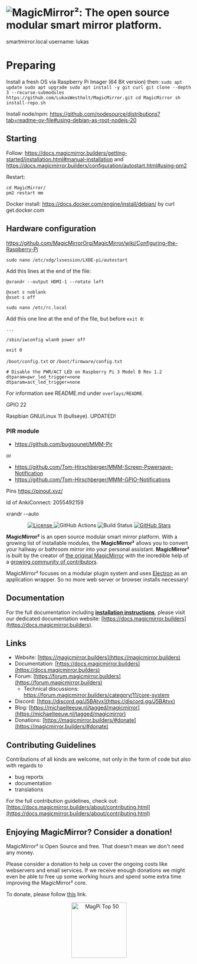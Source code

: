 # ![MagicMirror²: The open source modular smart mirror platform.](.github/header.png)

smartmirror.local
username: lukas

# Preparing

Install a fresh OS via Raspberry Pi Imager (64 Bit version) then:
``
sudo apt update
sudo apt upgrade
sudo apt install -y git curl
git clone --depth 3 --recurse-submodules https://github.com/LukasWestholt/MagicMirror.git
cd MagicMirror
sh install-repo.sh
``

Install node/npm: https://github.com/nodesource/distributions?tab=readme-ov-file#using-debian-as-root-nodejs-20

## Starting

Follow: https://docs.magicmirror.builders/getting-started/installation.html#manual-installation and https://docs.magicmirror.builders/configuration/autostart.html#using-pm2

Restart:
```
cd MagicMirror/
pm2 restart mm
```

Docker install: https://docs.docker.com/engine/install/debian/ by curl get.docker.com

## Hardware configuration
https://github.com/MagicMirrorOrg/MagicMirror/wiki/Configuring-the-Raspberry-Pi
```
sudo nano /etc/xdg/lxsession/LXDE-pi/autostart
```
Add this lines at the end of the file:
```
@xrandr --output HDMI-1 --rotate left

@xset s noblank
@xset s off
```

```
sudo nano /etc/rc.local
```
Add this one line at the end of the file, but before `exit 0`:
```
...

/sbin/iwconfig wlan0 power off

exit 0
```



`/boot/config.txt` or `/boot/firmware/config.txt`
```
# Disable the PWR/ACT LED on Raspberry Pi 3 Model B Rev 1.2
dtparam=pwr_led_trigger=none
dtparam=act_led_trigger=none
```
For information see README.md under `overlays/README`.

GPIO 22

Raspbian GNU/Linux 11 (bullseye). UPDATED!


### PIR module
- https://github.com/bugsounet/MMM-Pir

or

- https://github.com/Tom-Hirschberger/MMM-Screen-Powersave-Notification
- https://github.com/Tom-Hirschberger/MMM-GPIO-Notifications


Pins https://pinout.xyz/

Id of AnkiConnect: 2055492159


xrandr --auto



<p style="text-align: center">
  <a href="https://choosealicense.com/licenses/mit">
  <img src="https://img.shields.io/badge/license-MIT-blue.svg" alt="License">
 </a>
 <img src="https://img.shields.io/github/actions/workflow/status/magicmirrororg/magicmirror/automated-tests.yaml" alt="GitHub Actions">
 <img src="https://img.shields.io/github/check-runs/magicmirrororg/magicmirror/master" alt="Build Status">
 <a href="https://github.com/MagicMirrorOrg/MagicMirror">
  <img src="https://img.shields.io/github/stars/magicmirrororg/magicmirror?style=social" alt="GitHub Stars">
 </a>
</p>

**MagicMirror²** is an open source modular smart mirror platform. With a growing list of installable modules, the **MagicMirror²** allows you to convert your hallway or bathroom mirror into your personal assistant. **MagicMirror²** is built by the creator of [the original MagicMirror](https://michaelteeuw.nl/tagged/magicmirror) with the incredible help of a [growing community of contributors](https://github.com/MagicMirrorOrg/MagicMirror/graphs/contributors).

MagicMirror² focuses on a modular plugin system and uses [Electron](https://www.electronjs.org/) as an application wrapper. So no more web server or browser installs necessary!

## Documentation

For the full documentation including **[installation instructions](https://docs.magicmirror.builders/getting-started/installation.html)**, please visit our dedicated documentation website: [https://docs.magicmirror.builders](https://docs.magicmirror.builders).

## Links

- Website: [https://magicmirror.builders](https://magicmirror.builders)
- Documentation: [https://docs.magicmirror.builders](https://docs.magicmirror.builders)
- Forum: [https://forum.magicmirror.builders](https://forum.magicmirror.builders)
  - Technical discussions: <https://forum.magicmirror.builders/category/11/core-system>
- Discord: [https://discord.gg/J5BAtvx](https://discord.gg/J5BAtvx)
- Blog: [https://michaelteeuw.nl/tagged/magicmirror](https://michaelteeuw.nl/tagged/magicmirror)
- Donations: [https://magicmirror.builders/#donate](https://magicmirror.builders/#donate)

## Contributing Guidelines

Contributions of all kinds are welcome, not only in the form of code but also with regards to

- bug reports
- documentation
- translations

For the full contribution guidelines, check out: [https://docs.magicmirror.builders/about/contributing.html](https://docs.magicmirror.builders/about/contributing.html)

## Enjoying MagicMirror? Consider a donation!

MagicMirror² is Open Source and free. That doesn't mean we don't need any money.

Please consider a donation to help us cover the ongoing costs like webservers and email services.
If we receive enough donations we might even be able to free up some working hours and spend some extra time improving the MagicMirror² core.

To donate, please follow [this](https://www.paypal.com/cgi-bin/webscr?cmd=_s-xclick&hosted_button_id=G5D8E9MR5DTD2&source=url) link.

<p style="text-align: center">
  <a href="https://forum.magicmirror.builders/topic/728/magicmirror-is-voted-number-1-in-the-magpi-top-50"><img src="https://magicmirror.builders/img/magpi-best-watermark-custom.png" width="150" alt="MagPi Top 50"></a>
</p>
